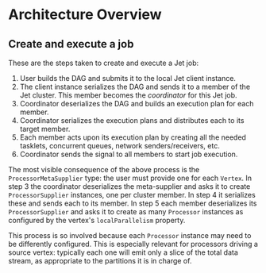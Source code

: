 # Architecture Overview

## Create and execute a job

These are the steps taken to create and execute a Jet job:

1. User builds the DAG and submits it to the local Jet client
instance.
1. The client instance serializes the DAG and sends it to a member of
the Jet cluster. This member becomes the _coordinator_ for this Jet job.
1. Coordinator deserializes the DAG and builds an execution
plan for each member.
1. Coordinator serializes the execution plans and distributes each to
its target member.
1. Each member acts upon its execution plan by creating all the needed
tasklets, concurrent queues, network senders/receivers, etc.
1. Coordinator sends the signal to all members to start job execution.

The most visible consequence of the above process is the
`ProcessorMetaSupplier` type: the user must provide one for each
`Vertex`. In step 3 the coordinator deserializes the meta-supplier and
asks it to create `ProcessorSupplier` instances, one per cluster member.
In step 4 it serializes these and sends each to its member. In step 5
each member deserializes its `ProcessorSupplier` and asks it to create
as many `Processor` instances as configured by the vertex's
`localParallelism` property.

This process is so involved because each `Processor` instance may need
to be differently configured. This is especially relevant for processors
driving a source vertex: typically each one will emit only a slice of
the total data stream, as appropriate to the partitions it is in charge
of.
